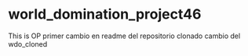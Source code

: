 # world_domination_project46
This is OP
primer cambio en readme del repositorio clonado
cambio del wdo_cloned